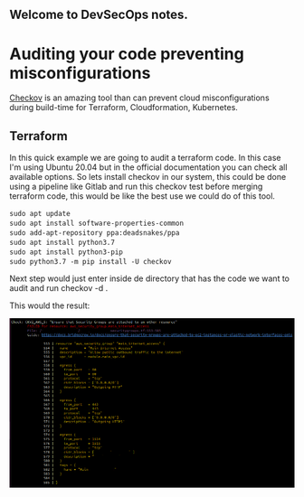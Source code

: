 ## Welcome to DevSecOps notes.

# Auditing your code preventing misconfigurations

[Checkov](https://github.com/bridgecrewio/checkov) is an amazing tool than can prevent cloud misconfigurations during build-time for Terraform, Cloudformation, Kubernetes.


## Terraform

In this quick example we are going to audit a terraform code. In this case I'm using Ubuntu 20.04 but in the official documentation 
you can check all available options. So lets install checkov in our system, this could be done using a pipeline like Gitlab and run this checkov test before merging terraform code, this would be like the best use  we could do of this tool.


```markdown
sudo apt update
sudo apt install software-properties-common
sudo add-apt-repository ppa:deadsnakes/ppa
sudo apt install python3.7
sudo apt install python3-pip
sudo python3.7 -m pip install -U checkov
```
Next step would just enter inside de directory that has the code we want to audit and run 
checkov -d . 

This would the result:

![checking terraform code](https://github.com/arencibiafrancisco/devops/blob/main/terraform%20audit.png)
